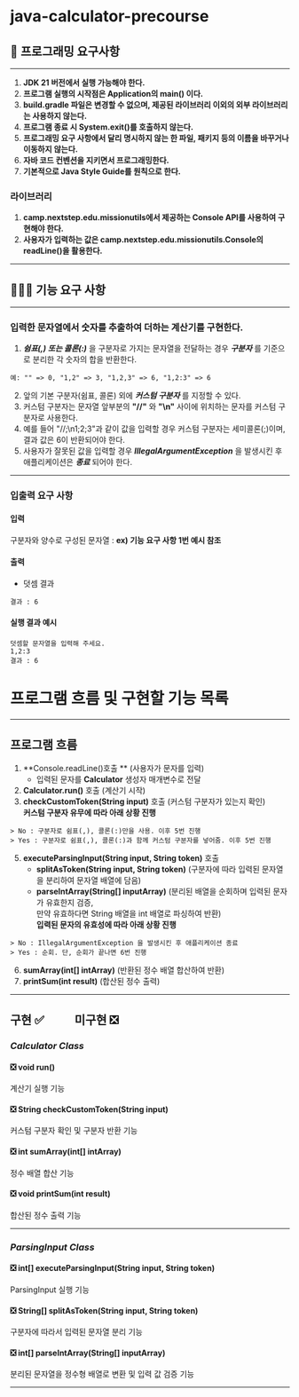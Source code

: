 # java-calculator-precourse

## 📌 프로그래밍 요구사항
***
1. **JDK 21 버전에서 실행 가능해야 한다.**
2. **프로그램 실행의 시작점은 Application의 main() 이다.**
3. **build.gradle 파일은 변경할 수 없으며, 제공된 라이브러리 이외의 외부 라이브러리는 사용하지 않는다.**
4. **프로그램 종료 시 System.exit()를 호출하지 않는다.**
5. **프로그래밍 요구 사항에서 달리 명시하지 않는 한 파일, 패키지 등의 이름을 바꾸거나 이동하지 않는다.**
6. **자바 코드 컨벤션을 지키면서 프로그래밍한다.**
7. **기본적으로 Java Style Guide를 원칙으로 한다.**

### 라이브러리
1. **camp.nextstep.edu.missionutils에서 제공하는 Console API를 사용하여 구현해야 한다.**
2. **사용자가 입력하는 값은 camp.nextstep.edu.missionutils.Console의 readLine()을 활용한다.**
***


## 🙋🏻‍♂️ 기능 요구 사항
***
###  입력한 문자열에서 숫자를 추출하여 더하는 계산기를 구현한다.

1. _**쉼표(,) 또는 콜론(:)**_ 을 구분자로 가지는 문자열을 전달하는 경우 _**구분자**_ 를 기준으로 분리한 각 숫자의 합을 반환한다.
```
예: "" => 0, "1,2" => 3, "1,2,3" => 6, "1,2:3" => 6
```
2. 앞의 기본 구분자(쉼표, 콜론) 외에 _**커스텀 구분자**_ 를 지정할 수 있다. <br>
3. 커스텀 구분자는 문자열 앞부분의 **"//"** 와 **"\n"** 사이에 위치하는 문자를 커스텀 구분자로 사용한다. <br>
4. 예를 들어 "//;\n1;2;3"과 같이 값을 입력할 경우 커스텀 구분자는 세미콜론(;)이며, 결과 값은 6이 반환되어야 한다. <br>
5. 사용자가 잘못된 값을 입력할 경우 _**IllegalArgumentException**_ 을 발생시킨 후 애플리케이션은 _**종료**_ 되어야 한다.
***

### 입출력 요구 사항
#### 입력
구분자와 양수로 구성된 문자열 : **ex) 기능 요구 사항 1번 예시 참조**
#### 출력
* 덧셈 결과
```
결과 : 6
```
#### 실행 결과 예시
```
덧셈할 문자열을 입력해 주세요.
1,2:3
결과 : 6
```


# 프로그램 흐름 및 구현할 기능 목록
***
## 프로그램 흐름
1. **Console.readLine()호출 ** (사용자가 문자를 입력)
    - 입력된 문자를 **Calculator** 생성자 매개변수로 전달
3. **Calculator.run()** 호출 (계산기 시작)
4. **checkCustomToken(String input)** 호출 (커스텀 구분자가 있는지 확인) <br>
   **커스텀 구분자 유무에 따라 아래 상황 진행**

```
> No : 구분자로 쉼표(,), 콜론(:)만을 사용. 이후 5번 진행
> Yes : 구분자로 쉼표(,), 콜론(:)과 함께 커스텀 구분자를 넣어줌. 이후 5번 진행
```
5. **executeParsingInput(String input, String token)** 호출
    - **splitAsToken(String input, String token)** (구분자에 따라 입력된 문자열을 분리하여 문자열 배열에 담음)
    - **parseIntArray(String[] inputArray)** (분리된 배열을 순회하며 입력된 문자가 유효한지 검증,<br>
      만약 유효하다면 String 배열을 int 배열로 파싱하여 반환) <br>
      **입력된 문자의 유효성에 따라 아래 상황 진행** <br>

```
> No : IllegalArgumentException 을 발생시킨 후 애플리케이션 종료
> Yes : 순회. 단, 순회가 끝나면 6번 진행
```

6. **sumArray(int[] intArray)** (반환된 정수 배열 합산하여 반환)
7. **printSum(int result)** (합산된 정수 출력)
***


## 구현 ✅&nbsp;&nbsp;&nbsp;&nbsp;&nbsp;&nbsp;&nbsp;&nbsp;&nbsp;&nbsp; 미구현 ❎

### _**Calculator Class**_
#### ❎ void run()
계산기 실행 기능
#### ❎ String checkCustomToken(String input)
커스텀 구분자 확인 및 구분자 반환 기능
#### ❎ int sumArray(int[] intArray)
정수 배열 합산 기능
#### ❎ void printSum(int result)
합산된 정수 출력 기능
***

### _**ParsingInput Class**_
#### ❎ int[] executeParsingInput(String input, String token)
ParsingInput 실행 기능
#### ❎ String[] splitAsToken(String input, String token)
구분자에 따라서 입력된 문자열 분리 기능
#### ❎ int[] parseIntArray(String[] inputArray)
분리된 문자열을 정수형 배열로 변환 및 입력 값 검증 기능
***
